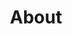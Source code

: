---
title: "About"
layout: about/single
description: "We’re A Family Farm. Located in Northern Wisconsin, we are raising heritage breeds of cattle, goats, pigs and poultry to keep them from going extinct."
---